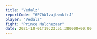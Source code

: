 ```yaml
---
title: "Vedalz"
reportCode: "6P7hW1vajLwnkfrJ"
player: "Vedalz"
fight: "Prince Malchezaar"
date: 2021-10-01T19:23:51.380000+00:00
---
```

